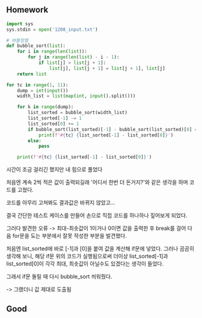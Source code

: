 ## Homework

```python
import sys
sys.stdin = open('1208_input.txt')

# 버블정렬
def bubble_sort(list):
    for i in range(len(list)):
        for j in range(len(list) - i - 1):
            if list[j] > list[j + 1]:
                list[j], list[j + 1] = list[j + 1], list[j]
    return list

for tc in range(1, 11):
    dump = int(input())
    width_list = list(map(int, input().split()))

    for k in range(dump):
        list_sorted = bubble_sort(width_list)
        list_sorted[-1] -= 1
        list_sorted[0] += 1
        if bubble_sort(list_sorted)[-1] - bubble_sort(list_sorted)[0] == 0 or bubble_sort(list_sorted)[-1] - bubble_sort(list_sorted)[0] == 1:
            print(f'#{tc} {list_sorted[-1] - list_sorted[0]}')
        else:
            pass

    print(f'#{tc} {list_sorted[-1] - list_sorted[0]}')
```

시간이 조금 걸리긴 했지만 내 힘으로 풀었다

처음엔 계속 2씩 적은 값이 출력되길래 '어디서 한번 더 돈거지?'와 같은 생각을 하며 코드를 고쳤다.

코드를 아무리 고쳐봐도 결과값은 바뀌지 않았고...

결국 간단한 테스트 케이스를 만들어 손으로 직접 코드를 하나하나 짚어보게 되었다.

그러다 발견한 오류 -> 최대-최솟값이 1이거나 0이면 값을 출력한 후 break를 걸어 다음 for문을 도는 부분에서 잘못 작성한 부분을 발견했다.

처음엔 list_sorted에 바로 [-1]과 [0]을 붙여 값을 계산해 if문에 넣었다. 그러나 곰곰히 생각해 보니, 해당 if문 위의 코드가 실행됨으로써 더이상 list_sorted[-1]과 list_sorted[0]이 각각 최대, 최솟값이 아닐수도 있겠다는 생각이 들었다.

그래서 if문 돌릴 때 다시 bubble_sort 씌워줬다.

-> 그랬더니 값 제대로 도출됨



## Good